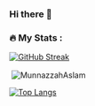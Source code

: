 ### Hi there 👋

<!--
**MunnazzahAslam/MunnazzahAslam** is a ✨ _special_ ✨ repository because its `README.md` (this file) appears on your GitHub profile.

Here are some ideas to get you started:

- 🔭 I’m currently working on ...
- 🌱 I’m currently learning ...
- 👯 I’m looking to collaborate on ...
- 🤔 I’m looking for help with ...
- 💬 Ask me about ...
- 📫 How to reach me: ...
- 😄 Pronouns: ...
- ⚡ Fun fact: ...
-->

### :fire: My Stats :
[![GitHub Streak](http://github-readme-streak-stats.herokuapp.com?user=MunnazzahAslam)](https://git.io/streak-stats)

<p>&nbsp;<img align="center" src="https://github-readme-stats.vercel.app/api?username=MunnazzahAslam&show_icons=true&locale=en" alt="MunnazzahAslam" /></p>

[![Top Langs](https://github-readme-stats.vercel.app/api/top-langs/?username=MunnazzahAslam)](https://github.com/husayn01/github-readme-stats)
